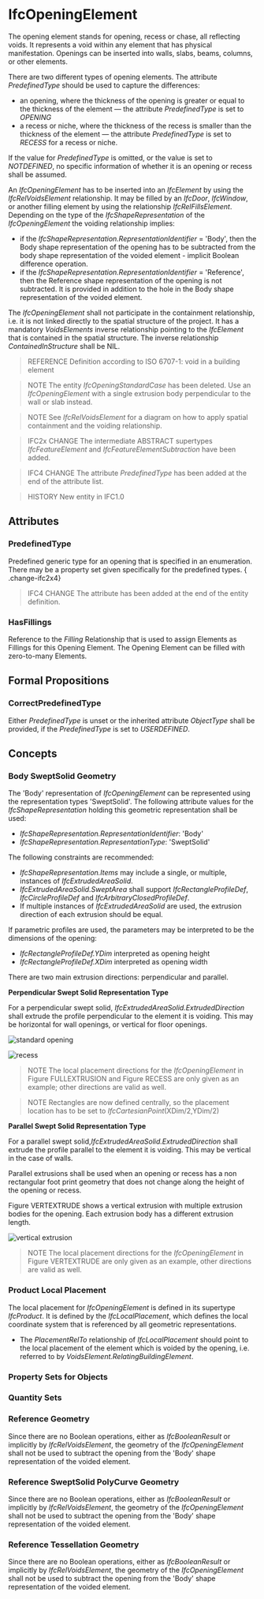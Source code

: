 # IfcOpeningElement

The opening element stands for opening, recess or chase, all reflecting voids. It represents a void within any element that has physical manifestation. Openings can be inserted into walls, slabs, beams, columns, or other elements.

There are two different types of opening elements. The attribute _PredefinedType_ should be used to capture the differences:

* an opening, where the thickness of the opening is greater or equal to the thickness of the element &mdash;
  the attribute _PredefinedType_ is set to _OPENING_
* a recess or niche, where the thickness of the recess is smaller than the thickness of the element &mdash;
  the attribute _PredefinedType_ is set to _RECESS_ for a recess or niche.

If the value for _PredefinedType_ is omitted, or the value is set to _NOTDEFINED_, no specific information of whether it is an opening or recess shall be assumed.

An _IfcOpeningElement_ has to be inserted into an _IfcElement_ by using the _IfcRelVoidsElement_ relationship. It may be filled by an _IfcDoor_, _IfcWindow_, or another filling element by using the relationship _IfcRelFillsElement_. Depending on the type of the _IfcShapeRepresentation_ of the _IfcOpeningElement_ the voiding relationship implies:

* if the _IfcShapeRepresentation.RepresentationIdentifier_ = 'Body', then the Body shape representation of the opening has to be subtracted from the body shape representation of the voided element - implicit Boolean difference operation.
* if the _IfcShapeRepresentation.RepresentationIdentifier_ = 'Reference', then the Reference shape representation of the opening is not subtracted. It is provided in addition to the hole in the Body shape representation of the voided element.

The _IfcOpeningElement_ shall not participate in the containment relationship, i.e. it is not linked directly to the spatial structure of the project. It has a mandatory _VoidsElements_ inverse relationship pointing to the _IfcElement_ that is contained in the spatial structure. The inverse relationship _ContainedInStructure_ shall be NIL.

> REFERENCE Definition according to ISO 6707-1: void in a building element

> NOTE The entity _IfcOpeningStandardCase_ has been deleted. Use an _IfcOpeningElement_ with a single extrusion body perpendicular to the wall or slab instead.

> NOTE See _IfcRelVoidsElement_ for a diagram on how to apply spatial containment and the voiding relationship.

> IFC2x CHANGE The intermediate ABSTRACT supertypes _IfcFeatureElement_ and _IfcFeatureElementSubtraction_ have been added.

> IFC4 CHANGE The attribute _PredefinedType_ has been added at the end of the attribute list.

> HISTORY New entity in IFC1.0

## Attributes

### PredefinedType

Predefined generic type for an opening that is specified in an enumeration. There may be a property set given specifically for the predefined types.
{ .change-ifc2x4}
> IFC4 CHANGE The attribute has been added at the end of the entity definition.

### HasFillings

Reference to the _Filling_ Relationship that is used to assign Elements as Fillings for this Opening Element. The Opening Element can be filled with zero-to-many Elements.

## Formal Propositions

### CorrectPredefinedType

Either _PredefinedType_ is unset or the inherited attribute _ObjectType_ shall be provided, if the _PredefinedType_ is set to _USERDEFINED_.

## Concepts

### Body SweptSolid Geometry

The 'Body' representation of _IfcOpeningElement_ can be represented using the representation types 'SweptSolid'. The following attribute values for the _IfcShapeRepresentation_ holding this geometric representation shall be used:

* _IfcShapeRepresentation.RepresentationIdentifier_: 'Body'
* _IfcShapeRepresentation.RepresentationType_: 'SweptSolid'

The following constraints are recommended:

* _IfcShapeRepresentation.Items_ may include a single, or multiple, instances of _IfcExtrudedAreaSolid_.
* _IfcExtrudedAreaSolid.SweptArea_ shall support _IfcRectangleProfileDef_, _IfcCircleProfileDef_ and _IfcArbitraryClosedProfileDef_.
* If multiple instances of _IfcExtrudedAreaSolid_ are used, the extrusion direction of each extrusion should be equal.

If parametric profiles are used, the parameters may be interpreted to be the dimensions of the opening:

* _IfcRectangleProfileDef.YDim_ interpreted as opening height
* _IfcRectangleProfileDef.XDim_ interpreted as opening width

There are two main extrusion directions: perpendicular and parallel.

**Perpendicular Swept Solid Representation Type**

For a perpendicular swept solid, _IfcExtrudedAreaSolid.ExtrudedDirection_ shall extrude the profile perpendicular to the element it is voiding. This may be horizontal for wall openings, or vertical for floor openings.

![standard opening](../../../../figures/ifcopeningelement_horizontal-layout1.png "Figure FULLEXTRUSION &mdash; Opening with full extrusion")

![recess](../../../../figures/ifcopeningelement_recess-layout1.png "Figure RECESS &mdash; Opening with recess extrusion")

> NOTE The local placement directions for the _IfcOpeningElement_ in Figure FULLEXTRUSION and Figure RECESS are only given as an example; other directions are valid as well.

> NOTE Rectangles are now defined centrally, so the placement location has to be set to _IfcCartesianPoint_(XDim/2,YDim/2)

**Parallel Swept Solid Representation Type**

For a parallel swept solid,_IfcExtrudedAreaSolid.ExtrudedDirection_ shall extrude the profile parallel to the element it is voiding. This may be vertical in the case of walls.

Parallel extrusions shall be used when an opening or recess has a non rectangular foot print geometry that does not change along the height of the opening or recess.

Figure VERTEXTRUDE shows a vertical extrusion with multiple extrusion bodies for the opening. Each extrusion body has a different extrusion length.

![vertical extrusion](../../../../figures/ifcopeningelement_vertical-layout1.png "Figure VERTEXTRUDE &mdash; Opening with multiple extrusions")

> NOTE The local placement directions for the _IfcOpeningElement_ in Figure VERTEXTRUDE are only given as an example, other directions are valid as well.

### Product Local Placement

The local placement for _IfcOpeningElement_ is defined in its supertype _IfcProduct_. It is defined by the _IfcLocalPlacement_, which defines the local coordinate system that is referenced by all geometric representations.

* The _PlacementRelTo_ relationship of _IfcLocalPlacement_ should point to the local placement of the element which is voided by the opening, i.e. referred to by _VoidsElement.RelatingBuildingElement_.

### Property Sets for Objects



### Quantity Sets



### Reference Geometry

Since there are no Boolean operations, either as _IfcBooleanResult_ or implicitly by _IfcRelVoidsElement_, the geometry of the _IfcOpeningElement_ shall not be used to subtract the opening from the 'Body' shape representation of the voided element.

### Reference SweptSolid PolyCurve Geometry

Since there are no Boolean operations, either as _IfcBooleanResult_ or implicitly by _IfcRelVoidsElement_, the geometry of the _IfcOpeningElement_ shall not be used to subtract the opening from the 'Body' shape representation of the voided element.

### Reference Tessellation Geometry

Since there are no Boolean operations, either as _IfcBooleanResult_ or implicitly by _IfcRelVoidsElement_, the geometry of the _IfcOpeningElement_ shall not be used to subtract the opening from the 'Body' shape representation of the voided element.
